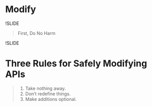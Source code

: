 # Modify

!SLIDE

> First, Do No Harm

!SLIDE

# Three Rules for Safely Modifying APIs

> 1. Take nothing away.
> 2. Don’t redefine things.
> 3. Make additions optional.
